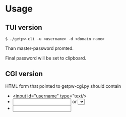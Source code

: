 # Usage

## TUI version

	$ ./getpw-cli -u <username> -d <domain name>

Than master-password promted.

Final password will be set to clipboard.

## CGI version

HTML form that pointed to getpw-cgi.py should contain

+ <input id="username" type="text/>
+ <input id="domain" type="text"/> or <select id="domain"></select>
+ <input id="password" type="password" />
